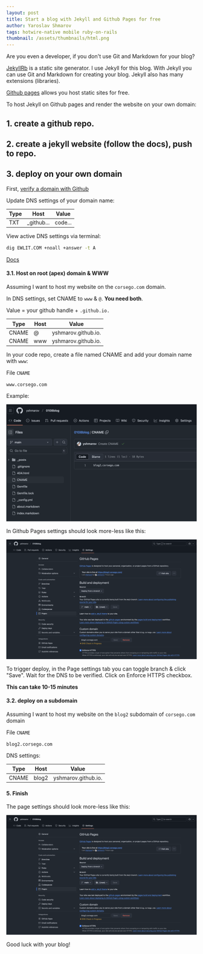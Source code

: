 ```yaml
---
layout: post
title: Start a blog with Jekyll and Github Pages for free
author: Yaroslav Shmarov
tags: hotwire-native mobile ruby-on-rails
thumbnail: /assets/thumbnails/html.png
---
```


Are you even a developer, if you don't use Git and Markdown for your blog?

[JekyllRb](https://jekyllrb.com/) is a static site generator. I use Jekyll for this blog. With Jekyll you can use Git and Markdown for creating your blog. Jekyll also has many extensions (libraries).

[Github pages](https://pages.github.com/) allows you host static sites for free.

To host Jekyll on Github pages and render the website on your own domain:

## 1. create a github repo.

## 2. create a jekyll website (follow the docs), push to repo.

## 3. deploy on your own domain

First, [verify a domain with Github](https://github.com/settings/pages_verified_domains/new)

Update DNS settings of your domain name:

| Type  | Host | Value                |
|-------|------|----------------------|
| TXT | _github... | code... |

View active DNS settings via terminal:

```sh
dig EWLIT.COM +noall +answer -t A
```

[Docs](https://docs.github.com/en/pages/configuring-a-custom-domain-for-your-github-pages-site/verifying-your-custom-domain-for-github-pages#verifying-a-domain-for-your-user-site)

#### 3.1. Host on root (apex) domain & WWW

Assuming I want to host my website on the `corsego.com` domain.

In DNS settings, set CNAME to `www` & `@`. **You need both**.

Value = your github handle + `.github.io.`

| Type  | Host | Value                |
|-------|------|----------------------|
| CNAME | @ | yshmarov.github.io. |
| CNAME | www | yshmarov.github.io. |

In your code repo, create a file named CNAME and add your domain name with `www`:

File `CNAME`

```
www.corsego.com
```

Example:

![jekyll-pages-cname](/assets/images/jekyll-pages-cname.png)

In Github Pages settings should look more-less like this:

![jekyll-pages-settings](/assets/images/jekyll-pages-settings.png)

To trigger deploy, in the Page settings tab you can toggle branch & click "Save". Wait for the DNS to be verified. Click on Enforce HTTPS checkbox.

**This can take 10-15 minutes**

#### 3.2. deploy on a subdomain

Assuming I want to host my website on the `blog2` subdomain of `corsego.com` domain

File `CNAME`

```
blog2.corsego.com
```

DNS settings:

| Type  | Host | Value                |
|-------|------|----------------------|
| CNAME | blog2 | yshmarov.github.io. |

#### 5. Finish

The page settings should look more-less like this:

![jekyll-pages-settings](/assets/images/jekyll-pages-settings.png)

Good luck with your blog!
